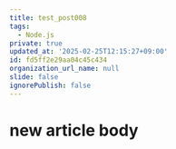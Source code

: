 ```yaml
---
title: test_post008
tags:
  - Node.js
private: true
updated_at: '2025-02-25T12:15:27+09:00'
id: fd5ff2e29aa04c45c434
organization_url_name: null
slide: false
ignorePublish: false
---
```

# new article body
